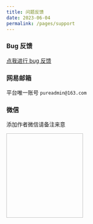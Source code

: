```yaml
---
title: 问题反馈
date: 2023-06-04
permalink: /pages/support
---
```


### Bug 反馈

[点我进行 bug 反馈](https://github.com/pure-admin/vue-pure-admin/issues/new/choose)

### 网易邮箱

平台唯一账号 `pureadmin@163.com`

### 微信

添加作者微信请备注来意

<img :src="$withBase('/img/support/addWx.jpg')" width="200px" height="220px" />
